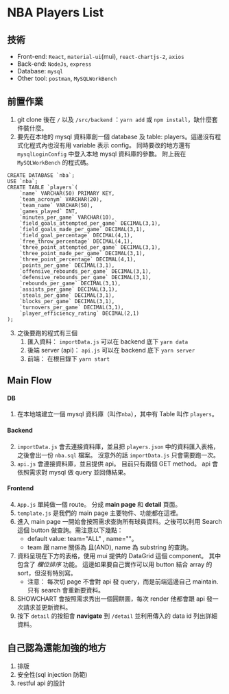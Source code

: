 # NBA Players List

## 技術

- Front-end: `React`, `material-ui`(mui), `react-chartjs-2`, `axios`
- Back-end: `NodeJs`, `express`
- Database: `mysql`
- Other tool: `postman`, `MySQLWorkBench`

## 前置作業

1. git clone 後在 `/` 以及 `/src/backend` ：`yarn add` 或 `npm install`，缺什麼套件裝什麼。
2. 要先在本地的 mysql 資料庫創一個 database 及 table: players。這邊沒有程式化程式內也沒有用 variable 表示 config。
   同時要改的地方還有 `mysqlLoginConfig` 中登入本地 mysql 資料庫的參數。
   附上我在 `MySQLWorkBench` 的程式碼。

```
CREATE DATABASE `nba`;
USE `nba`;
CREATE TABLE `players`(
	`name` VARCHAR(50) PRIMARY KEY,
    `team_acronym` VARCHAR(20),
    `team_name` VARCHAR(50),
    `games_played` INT,
    `minutes_per_game` VARCHAR(10),
    `field_goals_attempted_per_game` DECIMAL(3,1),
    `field_goals_made_per_game` DECIMAL(3,1),
    `field_goal_percentage` DECIMAL(4,1),
    `free_throw_percentage` DECIMAL(4,1),
    `three_point_attempted_per_game` DECIMAL(3,1),
    `three_point_made_per_game` DECIMAL(3,1),
    `three_point_percentage` DECIMAL(4,1),
    `points_per_game` DECIMAL(3,1),
    `offensive_rebounds_per_game` DECIMAL(3,1),
    `defensive_rebounds_per_game` DECIMAL(3,1),
    `rebounds_per_game` DECIMAL(3,1),
    `assists_per_game` DECIMAL(3,1),
    `steals_per_game` DECIMAL(3,1),
    `blocks_per_game` DECIMAL(3,1),
    `turnovers_per_game` DECIMAL(3,1),
    `player_efficiency_rating` DECIMAL(2,1)
);
```

3. 之後要跑的程式有三個
   1. 匯入資料： `importData.js` 可以在 backend 底下 `yarn data`
   2. 後端 server (api)： `api.js` 可以在 backend 底下 `yarn server`
   3. 前端： 在根目錄下 `yarn start`

## Main Flow

#### DB

1. 在本地端建立一個 mysql 資料庫（叫作`nba`），其中有 Table 叫作 `players`。

#### Backend

2. `importData.js` 會去連接資料庫，並且把 `players.json` 中的資料匯入表格，之後會出一份 `nba.sql` 檔案。
   沒意外的話 `importData.js` 只會需要跑一次。
3. `api.js` 會連接資料庫，並且提供 api。 目前只有兩個 GET method。 api 會依照需求對 mysql 做 query 並回傳結果。

#### Frontend

4. `App.js` 單純做一個 route。 分成 **main page** 和 **detail** 頁面。
5. `template.js` 是我們的 main page 主要物件、功能都在這裡。
6. 進入 main page 一開始會按照需求查詢所有球員資料。之後可以利用 Search 這個 button 做查詢。需注意以下幾點：
   - default value: team="ALL" , name=""。
   - team 跟 name 關係為 且(AND), name 為 substring 的查詢。
7. 資料呈現在下方的表格，使用 mui 提供的 DataGrid 這個 component。 其中包含了 _欄位排序_ 功能。
   這邊如果要自己實作可以用 button 結合 array 的 sort，但沒有特別寫。
   - 注意： 每次切 page 不會對 api 發 query，而是前端這邊自己 maintain. 只有 search 會重新要資料。
8. SHOWCHART 會按照需求秀出一個圓餅圖，每次 render 他都會跟 api 發一次請求並更新資料。
9. 按下 `detail` 的按鈕會 **navigate** 到 `/detail` 並利用傳入的 data id 列出詳細資料。

## 自己認為還能加強的地方

1. 排版
2. 安全性(sql injection 防範)
3. restful api 的設計

